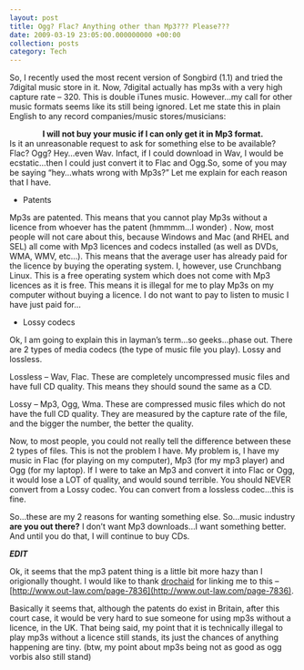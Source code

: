 ```yaml
---
layout: post
title: Ogg? Flac? Anything other than Mp3??? Please???
date: 2009-03-19 23:05:00.000000000 +00:00
collection: posts
category: Tech
---
```


So, I recently used the most recent version of Songbird (1.1) and tried the 7digital music store in it. Now, 7digital actually has mp3s with a very high capture rate – 320. This is double iTunes music. However…my call for other music formats seems like its still being ignored. Let me state this in plain English to any record companies/music stores/musicians:

<div style="text-align:center;"><span style="font-weight:bold;">I will not buy your music if I can only get it in Mp3 format.</span><div style="text-align:left;">Is it an unreasonable request to ask for something else to be available? Flac? Ogg? Hey…even Wav. Infact, if I could download in Wav, I would be ecstatic…then I could just convert it to Flac and Ogg.So, some of you may be saying “hey…whats wrong with Mp3s?” Let me explain for each reason that I have.

- Patents

Mp3s are patented. This means that you cannot play Mp3s without a licence from whoever has the patent (hmmmm…I wonder) . Now, most people will not care about this, because Windows and Mac (and RHEL and SEL) all come with Mp3 licences and codecs installed (as well as DVDs, WMA, WMV, etc…). This means that the average user has already paid for the licence by buying the operating system. I, however, use Crunchbang Linux. This is a free operating system which does not come with Mp3 licences as it is free. This means it is illegal for me to play Mp3s on my computer without buying a licence. I do not want to pay to listen to music I have just paid for…

- Lossy codecs

Ok, I am going to explain this in layman’s term…so geeks…phase out. There are 2 types of media codecs (the type of music file you play). Lossy and lossless.

Lossless – Wav, Flac. These are completely uncompressed music files and have full CD quality. This means they should sound the same as a CD.

Lossy – Mp3, Ogg, Wma. These are compressed music files which do not have the full CD quality. They are measured by the capture rate of the file, and the bigger the number, the better the quality.

Now, to most people, you could not really tell the difference between these 2 types of files. This is not the problem I have. My problem is, I have my music in Flac (for playing on my computer), Mp3 (for my mp3 player) and Ogg (for my laptop). If I were to take an Mp3 and convert it into Flac or Ogg, it would lose a LOT of quality, and would sound terrible. You should NEVER convert from a Lossy codec. You can convert from a lossless codec…this is fine.

So…these are my 2 reasons for wanting something else. So…music industry <span style="font-weight:bold;">are you out there?</span> I don’t want Mp3 downloads…I want something better. And until you do that, I will continue to buy CDs.

<span style="font-weight:bold;">***EDIT***</span>

Ok, it seems that the mp3 patent thing is a little bit more hazy than I origionally thought. I would like to thank [drochaid](http://www.calummorrell.com) for linking me to this – [http://www.out-law.com/page-7836](http://www.out-law.com/page-7836).

Basically it seems that, although the patents do exist in Britain, after this court case, it would be very hard to sue someone for using mp3s without a licence, in the UK. That being said, my point that it is technically illegal to play mp3s without a licence still stands, its just the chances of anything happening are tiny. (btw, my point about mp3s being not as good as ogg vorbis also still stand)  
<span style="font-weight:bold;"></span>

</div></div>
